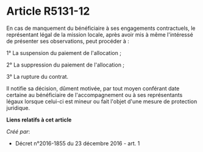 # Article R5131-12

En cas de manquement du bénéficiaire à ses engagements contractuels, le représentant légal de la mission locale, après avoir
mis à même l'intéressé de présenter ses observations, peut procéder à : 

1° La suspension du paiement de l'allocation ; 

2° La suppression du paiement de l'allocation ; 

3° La rupture du contrat. 

Il notifie sa décision, dûment motivée, par tout moyen conférant date certaine au bénéficiaire de l'accompagnement ou à ses
représentants légaux lorsque celui-ci est mineur ou fait l'objet d'une mesure de protection juridique.

**Liens relatifs à cet article**

_Créé par_:

  - Décret n°2016-1855 du 23 décembre 2016 - art. 1
